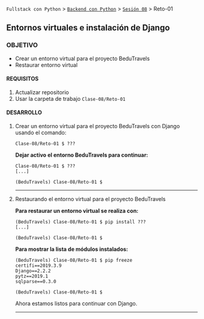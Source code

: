 `Fullstack con Python` > [`Backend con Python`](../../Readme.md) > [`Sesión 08`](../Readme.md) > Reto-01
## Entornos virtuales e instalación de Django

### OBJETIVO
- Crear un entorno virtual para el proyecto BeduTravels
- Restaurar entorno virtual

#### REQUISITOS
1. Actualizar repositorio
1. Usar la carpeta de trabajo `Clase-08/Reto-01`

#### DESARROLLO
1. Crear un entorno virtual para el proyecto BeduTravels con Django usando el comando:

   ```console
   Clase-08/Reto-01 $ ???
   ```

   __Dejar activo el entorno BeduTravels para continuar:__

   ```console
   Clase-08/Reto-01 $ ???
   [...]

   (BeduTravels) Clase-08/Reto-01 $
   ```
   ***

1. Restaurando el entorno virtual para el proyecto BeduTravels

   __Para restaurar un entorno virtual se realiza con:__

   ```console
   (BeduTravels) Clase-08/Reto-01 $ pip install ???
   [...]

   (BeduTravels) Clase-08/Reto-01 $
   ```

   __Para mostrar la lista de módulos instalados:__

   ```console
   (BeduTravels) Clase-08/Reto-01 $ pip freeze
   certifi==2019.3.9
   Django==2.2.2
   pytz==2019.1
   sqlparse==0.3.0

   (BeduTravels) Clase-08/Reto-01 $
   ```

   Ahora estamos listos para continuar con Django.
   ***
